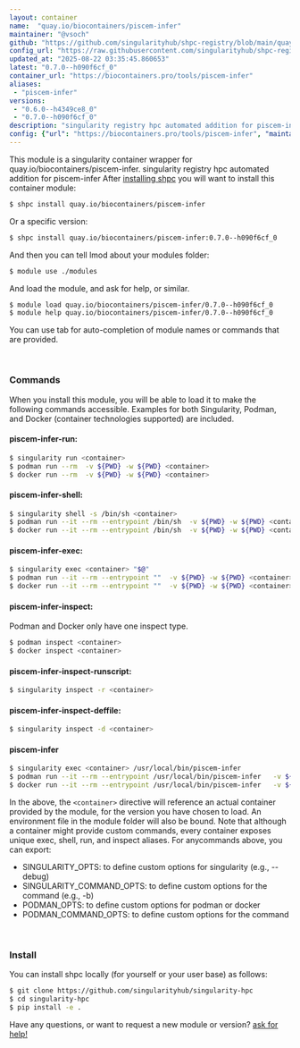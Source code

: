```yaml
---
layout: container
name:  "quay.io/biocontainers/piscem-infer"
maintainer: "@vsoch"
github: "https://github.com/singularityhub/shpc-registry/blob/main/quay.io/biocontainers/piscem-infer/container.yaml"
config_url: "https://raw.githubusercontent.com/singularityhub/shpc-registry/main/quay.io/biocontainers/piscem-infer/container.yaml"
updated_at: "2025-08-22 03:35:45.860653"
latest: "0.7.0--h090f6cf_0"
container_url: "https://biocontainers.pro/tools/piscem-infer"
aliases:
 - "piscem-infer"
versions:
 - "0.6.0--h4349ce8_0"
 - "0.7.0--h090f6cf_0"
description: "singularity registry hpc automated addition for piscem-infer"
config: {"url": "https://biocontainers.pro/tools/piscem-infer", "maintainer": "@vsoch", "description": "singularity registry hpc automated addition for piscem-infer", "latest": {"0.7.0--h090f6cf_0": "sha256:56507a06187a0c7faca8911fe51c23f568f45adbd201cefadbcd307c6821de8f"}, "tags": {"0.6.0--h4349ce8_0": "sha256:e73bbcfed24977527fce0669a6b4c76a30fefbff6021223c3cec296363ec6893", "0.7.0--h090f6cf_0": "sha256:56507a06187a0c7faca8911fe51c23f568f45adbd201cefadbcd307c6821de8f"}, "docker": "quay.io/biocontainers/piscem-infer", "aliases": {"piscem-infer": "/usr/local/bin/piscem-infer"}}
---
```


This module is a singularity container wrapper for quay.io/biocontainers/piscem-infer.
singularity registry hpc automated addition for piscem-infer
After [installing shpc](#install) you will want to install this container module:


```bash
$ shpc install quay.io/biocontainers/piscem-infer
```

Or a specific version:

```bash
$ shpc install quay.io/biocontainers/piscem-infer:0.7.0--h090f6cf_0
```

And then you can tell lmod about your modules folder:

```bash
$ module use ./modules
```

And load the module, and ask for help, or similar.

```bash
$ module load quay.io/biocontainers/piscem-infer/0.7.0--h090f6cf_0
$ module help quay.io/biocontainers/piscem-infer/0.7.0--h090f6cf_0
```

You can use tab for auto-completion of module names or commands that are provided.

<br>

### Commands

When you install this module, you will be able to load it to make the following commands accessible.
Examples for both Singularity, Podman, and Docker (container technologies supported) are included.

#### piscem-infer-run:

```bash
$ singularity run <container>
$ podman run --rm  -v ${PWD} -w ${PWD} <container>
$ docker run --rm  -v ${PWD} -w ${PWD} <container>
```

#### piscem-infer-shell:

```bash
$ singularity shell -s /bin/sh <container>
$ podman run --it --rm --entrypoint /bin/sh  -v ${PWD} -w ${PWD} <container>
$ docker run --it --rm --entrypoint /bin/sh  -v ${PWD} -w ${PWD} <container>
```

#### piscem-infer-exec:

```bash
$ singularity exec <container> "$@"
$ podman run --it --rm --entrypoint ""  -v ${PWD} -w ${PWD} <container> "$@"
$ docker run --it --rm --entrypoint ""  -v ${PWD} -w ${PWD} <container> "$@"
```

#### piscem-infer-inspect:

Podman and Docker only have one inspect type.

```bash
$ podman inspect <container>
$ docker inspect <container>
```

#### piscem-infer-inspect-runscript:

```bash
$ singularity inspect -r <container>
```

#### piscem-infer-inspect-deffile:

```bash
$ singularity inspect -d <container>
```


#### piscem-infer

```bash
$ singularity exec <container> /usr/local/bin/piscem-infer
$ podman run --it --rm --entrypoint /usr/local/bin/piscem-infer   -v ${PWD} -w ${PWD} <container> -c " $@"
$ docker run --it --rm --entrypoint /usr/local/bin/piscem-infer   -v ${PWD} -w ${PWD} <container> -c " $@"
```



In the above, the `<container>` directive will reference an actual container provided
by the module, for the version you have chosen to load. An environment file in the
module folder will also be bound. Note that although a container
might provide custom commands, every container exposes unique exec, shell, run, and
inspect aliases. For anycommands above, you can export:

 - SINGULARITY_OPTS: to define custom options for singularity (e.g., --debug)
 - SINGULARITY_COMMAND_OPTS: to define custom options for the command (e.g., -b)
 - PODMAN_OPTS: to define custom options for podman or docker
 - PODMAN_COMMAND_OPTS: to define custom options for the command

<br>

### Install

You can install shpc locally (for yourself or your user base) as follows:

```bash
$ git clone https://github.com/singularityhub/singularity-hpc
$ cd singularity-hpc
$ pip install -e .
```

Have any questions, or want to request a new module or version? [ask for help!](https://github.com/singularityhub/singularity-hpc/issues)